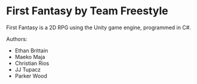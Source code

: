 # First Fantasy by Team Freestyle

First Fantasy is a 2D RPG using the Unity game engine, programmed in C#.

Authors:
- Ethan Brittain
- Maeko Maja
- Christian Rios
- JJ Tupacz
- Parker Wood